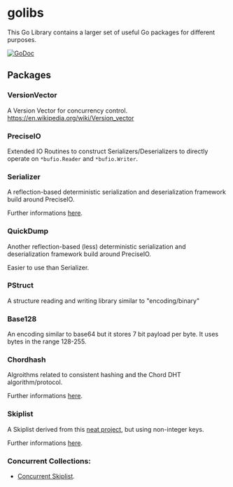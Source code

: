 # golibs
This Go Library contains a larger set of useful Go packages for different purposes.

[![GoDoc](https://godoc.org/github.com/byte-mug/golibs?status.svg)](https://godoc.org/github.com/byte-mug/golibs)

## Packages

### VersionVector

A Version Vector for concurrency control. https://en.wikipedia.org/wiki/Version_vector

### PreciseIO

Extended IO Routines to construct Serializers/Deserializers to directly operate on
`*bufio.Reader` and `*bufio.Writer`.

### Serializer

A reflection-based deterministic serialization and deserialization framework build around PreciseIO.

Further informations [here](serializer/).

### QuickDump

Another reflection-based (less) deterministic serialization and deserialization framework build around PreciseIO.

Easier to use than Serializer.

### PStruct

A structure reading and writing library similar to "encoding/binary"

### Base128

An encoding similar to base64 but it stores 7 bit payload per byte. It uses bytes in the range 128-255.

### Chordhash

Algroithms related to consistent hashing and the Chord DHT algorithm/protocol.

Further informations [here](chordhash/).

### Skiplist

A Skiplist derived from this [neat project](https://github.com/kkdai/skiplist), but using non-integer keys.

Further informations [here](skiplist/).

### Concurrent Collections:

* [Concurrent Skiplist](concurrent/skiplist/).

